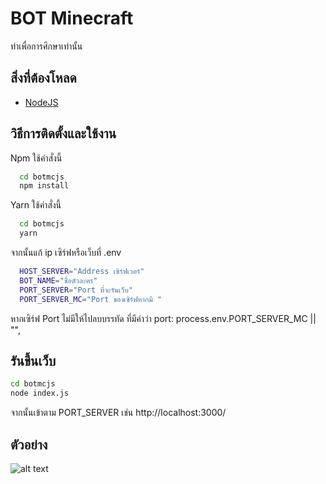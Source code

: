 
# BOT Minecraft

ทำเพื่อการศึกษาเท่านั้น
## สิ่งที่ต้องโหลด

- [NodeJS](https://nodejs.org/en)


## วิธีการติดตั้งและใช้งาน
Npm ใช้คำสั่งนี้
```bash
  cd botmcjs
  npm install
```
Yarn ใช้คำสั่งนี้
```bash
  cd botmcjs
  yarn
```

จากนั้นแก้ ip เซิร์ฟหรือเว็บที่ .env

```bash
  HOST_SERVER="Address เซิร์ฟเวอร์"
  BOT_NAME="ชื่อตัวละคร"
  PORT_SERVER="Port ที่จะรันเว็บ"
  PORT_SERVER_MC="Port ของเซิร์ฟหากมี " 

```
  หากเซิร์ฟ Port ไม่มีให้ไปลบบรรทัด ที่มีคำว่า port: process.env.PORT_SERVER_MC || "",

  
## รันขึ้นเว็บ

```bash
cd botmcjs
node index.js
```
จากนั้นเข้าตาม PORT_SERVER เช่น http://localhost:3000/

## ตัวอย่าง

![alt text]([https://media.discordapp.net/attachments/738757840621273210/1167367978011074581/image.png?ex=654ddf26&is=653b6a26&hm=42b74c6e8a739cce7dcd52538d2f6fc042093fcee54cb5c3717369061c5360b3&=&width=1354&height=676])
